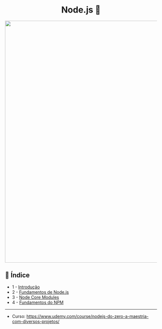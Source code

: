 <h1 align="center">
  Node.js 📝
</h1>

<p align="center"> 
<img src="https://upload.wikimedia.org/wikipedia/commons/thumb/d/d9/Node.js_logo.svg/1200px-Node.js_logo.svg.png" width="800">
</p>

## 🤖 Índice

- 1 - [Introdução](#)
- 2 - [Fundamentos de Node.js](#)
- 3 - [Node Core Modules](#)
- 4 - [Fundamentos do NPM](#)
  
****
- Curso: https://www.udemy.com/course/nodejs-do-zero-a-maestria-com-diversos-projetos/
